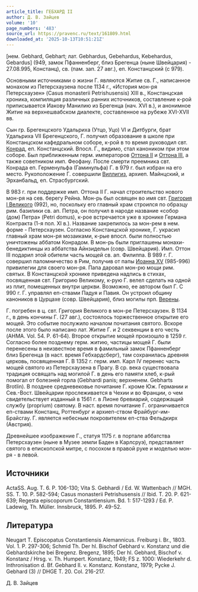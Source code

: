 ```yaml
---
article_title: ГЕБХАРД II
author: Д. В. Зайцев
volume: '10'
page_numbers: '483'
source_url: https://pravenc.ru/text/161809.html
downloaded_at: '2025-10-13T10:51:21Z'
---
```


[нем. Gebhard, Gebhart; лат. Gebhardus, Gebehardus, Kebehardus, Gebardus] (949, замок Пфанненберг, близ Брегенца (ныне Швейцария) - 27.08.995, Констанц), св. (пам. зап. 27 авг.), еп. Констанцский (с 979).

Основными источниками о жизни Г. являются Житие св. Г., написанное монахом из Петерсхаузена после 1134 г., «История мон-ря Петерсхаузен» (Casus monasterii Petrishusensis) XIII в., Констанцская хроника, компиляция различных ранних источников, составление к-рой приписывается Иакову Манилию из Брегенца (нач. XVI в.), и анонимное Житие на верхнешвабском диалекте, составленное на рубеже XVI-XVII вв.

Сын гр. Брегенцского Удальриха (Утцо, Уцо) VI и Дитбурги, брат Удальриха VII Брегенцского, Г. получил образование в школе при Констанцском кафедральном соборе, к-рой в то время руководил свт. [Конрад](https://pravenc.ru/text/Конрад.html), еп. Констанцский. Впосл. Г., видимо, стал каноником при этом соборе. Был приближенным герм. императоров [Оттона II](<https://pravenc.ru/text/Оттон II.html>) и [Оттона III](<https://pravenc.ru/text/Оттона III.html>), а также советником имп. Феофану. После смерти преемника свт. Конрада еп. Герменульфа (Гаминульфа) Г. в 979 г. был избран на его место. Рукоположение Г. совершили [Виллигиз](https://pravenc.ru/text/Виллигиз.html), архиеп. Майнцский, и Эрханбальд, еп. Страсбургский.

В 983 г. при поддержке имп. Оттона II Г. начал строительство нового мон-ря на сев. берегу Рейна. Мон-рь был освящен во имя свт. [Григория I Великого](<https://pravenc.ru/text/Григорий I Великий.html>) (992), но, поскольку его главный храм строился по образцу рим. базилики св. ап. Петра, он получил в народе название «собор (дом) Петра» (Petri domus), к-рое встречается уже в хронике Германа Контракта (1-я пол. XI в.). Название закрепилось за мон-рем в нем. форме - Петерсхаузен. Согласно Констанцской хронике, Г. украсил главный храм мон-ря мозаиками, к-рые впосл. были полностью уничтожены аббатом Конрадом. В мон-рь были приглашены монахи-бенедиктинцы из аббатства Айнзидельн (совр. Швейцария). Имп. Оттон III подарил этой обители часть мощей св. ап. Филиппа. В 989 г. Г. совершил паломничество в Рим, получив от папы [Иоанна XV](<https://pravenc.ru/text/Иоанна XV.html>) (985-996) привилегии для своего мон-ря. Папа даровал мон-рю мощи рим. святых. В Констанцской хронике приведена надпись в стихах, посвященная свт. Григорию Великому, к-рую Г. велел сделать на одной из плит, помещенных внутри церкви. Возможно, ее автором был Г. С 990 г. Г. управлял еп-ствами Падуя и Павия. Он устроил общину каноников в Цурцахе (совр. Швейцария), близ могилы прп. [Верены](https://pravenc.ru/text/Верены.html).

Г. погребен в ц. свт. Григория Великого в мон-ре Петерсхаузен. В 1134 г., в день кончины Г. (27 авг.), состоялось торжественное открытие его мощей. Это событие послужило началом почитания святого. Вскоре после этого было написано лат. Житие Г. и 2 секвенции в его честь (AHMA. Vol. 54. P. 61-64). Второе открытие мощей произошло в 1259 г. Согласно более позднему герм. житию, частицы мощей Г. были перенесены в неизвестное время в фамильный замок Пфанненберг близ Брегенца (в наст. время Гебхардсберг), там сохранилась древняя церковь, посвященная Г. В 1352 г. герм. имп. Карл IV перенес часть мощей святого из Петерсхаузена в Прагу. В ср. века существовала традиция освящать над могилой Г. в день его памяти хлеб, к-рый помогал от болезней горла (Gebhardi panis; верхненем. Gebharts Brotlin). В позднее средневековье почитание Г. кроме Юж. Германии и Сев.-Вост. Швейцарии прослеживается в Чехии и во Франции, о чем свидетельствует изданный в 1561 г. в Лионе бревиарий, содержащий службу (proprium) святому. В наст. время почитание Г. ограничивается еп-ствами Констанц, Роттенбург и архиеп-ством Фрайбург-им-Брайсгау. Г. является небесным покровителем еп-ства Фельдкирх (Австрия).

Древнейшее изображение Г., статуя 1175 г. в портале аббатства Петерсхаузен (ныне в Музее земли Баден в Карлсруэ), представляет святого в епископской митре, с посохом в правой руке и моделью мон-ря - в левой.

## Источники

ActaSS. Aug. T. 6. P. 106-130; Vita S. Gebhardi / Ed. W. Wattenbach // MGH. SS. T. 10. P. 582-594; Casus monasterii Petrishusensis // Ibid. T. 20. P. 621-639; Regesta episcoporum Constantiensium. Bd. 1: 517-1293 / Ed. P. Ladewig, Th. Müller. Innsbruck, 1895. P. 49-52.

## Литература

Neugart T. Episcopatus Constantiensis Alemannicus. Freiburg i. Br., 1803. Vol. 1. P. 297-306; Schmid Th. Der hl. Bischof Gebhard v. Konstanz und die Gebhardskirche bei Bregenz. Bregenz, 1895; Der hl. Gebhard, Bischof v. Konstanz / Hrsg. v. Th. Humpert. Konstanz, 1949; FS z. 1000: Wiederkehr d. Inthronisation d. Bf. Gebhard II. v. Konstanz. Konstanz, 1979; Pycke J. Gebhard (3) // DHGE T. 20. Col. 216-217.

Д. В. Зайцев
